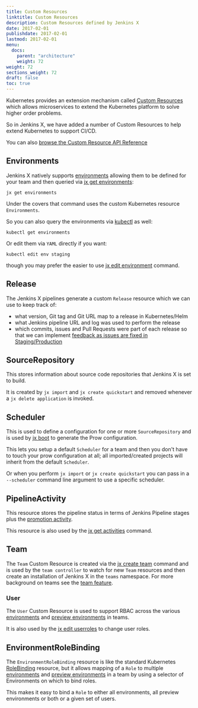 ```yaml
---
title: Custom Resources
linktitle: Custom Resources
description: Custom Resources defined by Jenkins X 
date: 2017-02-01
publishdate: 2017-02-01
lastmod: 2017-02-01
menu:
  docs:
    parent: "architecture"
    weight: 72
weight: 72
sections_weight: 72
draft: false
toc: true
---
```


Kubernetes provides an extension mechanism called [Custom Resources](https://kubernetes.io/docs/concepts/api-extension/custom-resources/) which allows microservices to extend the Kubernetes platform to solve higher order problems.

So in Jenkins X, we have added a number of Custom Resources to help extend Kubernetes to support CI/CD.

You can also [browse the Custom Resource API Reference](https://jenkins-x.io/apidocs/)
                
## Environments

Jenkins X natively supports [environments](/about/features/#environments) allowing them to be defined for your team and then queried via [jx get environments](/commands/jx_get_environments):

```shell
jx get environments
```

Under the covers that command uses the custom Kubernetes resource `Environments`. 

So you can also query the environments via [kubectl](https://kubernetes.io/docs/reference/kubectl/overview/) as well:

  
```shell
kubectl get environments
```

Or edit them via `YAML` directly if you want:

```shell
kubectl edit env staging
```

though you may prefer the easier to use [jx edit environment](/commands/jx_edit_environment) command.

## Release

The Jenkins X pipelines generate a custom `Release` resource which we can use to keep track of:

* what version, Git tag and Git URL map to a release in Kubernetes/Helm
* what Jenkins pipeline URL and log was used to perform the release
* which commits, issues and Pull Requests were part of each release so that we can implement [feedback as issues are fixed in Staging/Production](/about/features/#feedback)

## SourceRepository

This stores information about source code repositories that Jenkins X is set to build.

It is created by `jx import` and `jx create quickstart` and removed whenever a `jx delete application` is invoked.

## Scheduler

This is used to define a configuration for one or more `SourceRepository` and is used by [jx boot]() to generate the Prow configuration.

This lets you setup a default `Scheduler` for a team and then you don't have to touch your prow configuration at all; all imported/created projects will inherit from the default `Scheduler`.

Or when you perform `jx import` or `jx create quickstart` you can pass in a `--scheduler` command line argument to use a specific scheduler.


## PipelineActivity

This resource stores the pipeline status in terms of Jenkins Pipeline stages plus the [promotion activity](/about/features/#promotion).

This resource is also used by the [jx get activities](/commands/jx_get_activities) command.
  
## Team

The `Team` Custom Resource is created via the [jx create team](/commands/jx_create_team/) command and is used by the `team controller` to watch for new `Team` resources and then create an installation of Jenkins X in the `teams` namespace. For more background on teams see the [team feature](/about/features/#teams).

### User

The `User` Custom Resource is used to support RBAC across the various [environments](/about/features/#environments) and [preview environments](about/features/#preview-environments) in teams.

It is also used by the [jx edit userroles](/commands/jx_edit_userroles/) to change user roles.

## EnvironmentRoleBinding

The `EnvironmentRoleBinding` resource is like the standard Kubernetes [RoleBinding](https://kubernetes.io/docs/reference/generated/kubernetes-api/v1.13/#rolebinding-v1-rbac-authorization-k8s-io) resource, but it allows mapping of a `Role` to multiple [environments](/about/features/#environments) and [preview environments](about/features/#preview-environments) in a team by using a selector of Environments on which to bind roles.

This makes it easy to bind a `Role` to either all environments, all preview environments or both or a given set of users.

 
